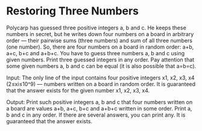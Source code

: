 # Restoring Three Numbers
Polycarp has guessed three positive integers a, b and c. He keeps these numbers in secret, but he writes down four numbers on a board in arbitrary order — their pairwise sums (three numbers) and sum of all three numbers (one number). So, there are four numbers on a board in random order: a+b, a+c, b+c and a+b+c.
You have to guess three numbers a, b and c using given numbers. Print three guessed integers in any order.
Pay attention that some given numbers a, b and c can be equal (it is also possible that a=b=c).

Input: The only line of the input contains four positive integers x1, x2, x3, x4 (2≤xi≤10^9) — numbers written on a board in random order. It is guaranteed that the answer exists for the given number x1, x2, x3, x4.

Output: Print such positive integers a, b and c that four numbers written on a board are values a+b, a+c, b+c and a+b+c written in some order. Print a, b and c in any order. If there are several answers, you can print any. It is guaranteed that the answer exists.
